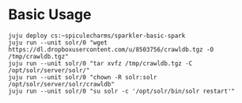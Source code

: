 # Basic Usage


    juju deploy cs:~spiculecharms/sparkler-basic-spark
    juju run --unit solr/0 "wget https://dl.dropboxusercontent.com/u/8503756/crawldb.tgz -O /tmp/crawldb.tgz"
    juju run --unit solr/0 "tar xvfz /tmp/crawldb.tgz -C /opt/solr/server/solr/"
    juju run --unit solr/0 "chown -R solr:solr /opt/solr/server/solr/crawldb"
    juju run --unit solr/0 "su solr -c '/opt/solr/bin/solr restart'"


